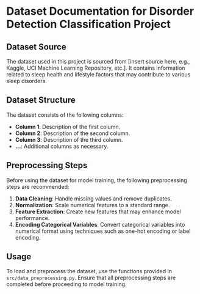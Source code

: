 # Dataset Documentation for Disorder Detection Classification Project

## Dataset Source
The dataset used in this project is sourced from [insert source here, e.g., Kaggle, UCI Machine Learning Repository, etc.]. It contains information related to sleep health and lifestyle factors that may contribute to various sleep disorders.

## Dataset Structure
The dataset consists of the following columns:
- **Column 1**: Description of the first column.
- **Column 2**: Description of the second column.
- **Column 3**: Description of the third column.
- **...**: Additional columns as necessary.

## Preprocessing Steps
Before using the dataset for model training, the following preprocessing steps are recommended:
1. **Data Cleaning**: Handle missing values and remove duplicates.
2. **Normalization**: Scale numerical features to a standard range.
3. **Feature Extraction**: Create new features that may enhance model performance.
4. **Encoding Categorical Variables**: Convert categorical variables into numerical format using techniques such as one-hot encoding or label encoding.

## Usage
To load and preprocess the dataset, use the functions provided in `src/data_preprocessing.py`. Ensure that all preprocessing steps are completed before proceeding to model training.